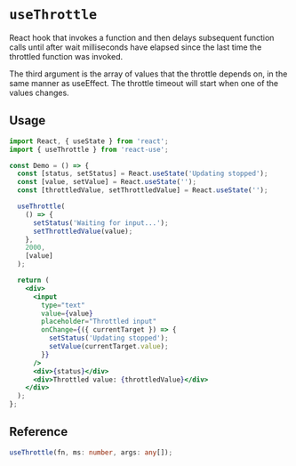 # `useThrottle`

React hook that invokes a function and then delays subsequent function calls until after wait milliseconds have elapsed since the last time the throttled function was invoked.

The third argument is the array of values that the throttle depends on, in the same manner as useEffect. The throttle timeout will start when one of the values changes.

## Usage

```jsx
import React, { useState } from 'react';
import { useThrottle } from 'react-use';

const Demo = () => {
  const [status, setStatus] = React.useState('Updating stopped');
  const [value, setValue] = React.useState('');
  const [throttledValue, setThrottledValue] = React.useState('');

  useThrottle(
    () => {
      setStatus('Waiting for input...');
      setThrottledValue(value);
    },
    2000,
    [value]
  );

  return (
    <div>
      <input
        type="text"
        value={value}
        placeholder="Throttled input"
        onChange={({ currentTarget }) => {
          setStatus('Updating stopped');
          setValue(currentTarget.value);
        }}
      />
      <div>{status}</div>
      <div>Throttled value: {throttledValue}</div>
    </div>
  );
};
```

## Reference

```ts
useThrottle(fn, ms: number, args: any[]);
```
